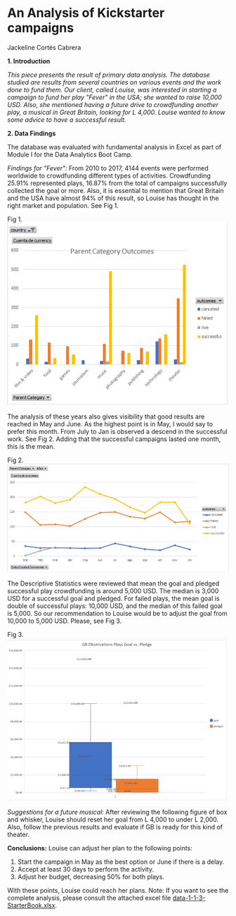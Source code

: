 # An Analysis of Kickstarter campaigns
Jackeline Cortés Cabrera

**1. Introduction**

_This piece presents the result of primary data analysis. The database studied are results from several countries on various events and the work done to fund them. Our client, called Louise, was interested in starting a campaign to fund her play "Fever" in the USA; she wanted to raise 10,000 USD. Also, she mentioned having a future drive to crowdfunding another play, a musical in Great Britain, looking for L 4,000. Louise wanted to know some advice to have a successful result._

**2. Data Findings**

The database was evaluated with fundamental analysis in Excel as part of Module I for the Data Analytics Boot Camp. 

_Findings for "Fever":_
From 2010 to 2017, 4144 events were performed worldwide to crowdfunding different types of activities. Crowdfunding 25.91% represented plays, 16.87% from the total of campaigns successfully collected the goal or more. Also, it is essential to mention that Great Britain and the USA have almost 94% of this result, so Louise has thought in the right market and population. See Fig 1.

Fig 1.
![image_name](https://github.com/JackieCortes/kickstarter-analysis/blob/main/Fig1_ParentCategoryOutocome.png)

The analysis of these years also gives visibility that good results are reached in May and June. As the highest point is in May, I would say to prefer this month. From July to Jan is observed a descend in the successful work. See Fig 2.
Adding that the successful campaigns lasted one month, this is the mean. 

Fig 2.
![image_name](https://github.com/JackieCortes/kickstarter-analysis/blob/main/Fig2_Outcomes_Based_on_Launched_Date.png)

The Descriptive Statistics were reviewed that mean the goal and pledged successful play crowdfunding is around 5,000 USD. The median is 3,000 USD for a successful goal and pledged. For failed plays, the mean goal is double of successful plays: 10,000 USD, and the median of this failed goal is 5,000. So our recommendation to Louise would be to adjust the goal from 10,000 to 5,000 USD. Please, see Fig 3.

Fig 3.
![image_name](https://github.com/JackieCortes/kickstarter-analysis/blob/main/Fig3_GB_Results.png)

_Suggestions for a future musical:_
After reviewing the following figure of box and whisker, Louise should reset her goal from L 4,000 to under L 2,000. Also, follow the previous results and evaluate if GB is ready for this kind of theater. 

**Conclusions:**
Louise can adjust her plan to the following points:
  1.	Start the campaign in May as the best option or June if there is a delay. 
  2.	Accept at least 30 days to perform the activity.
  3.	Adjust her budget, decreasing 50% for both plays.

With these points, Louise could reach her plans. 
Note: If you want to see the complete analysis, please consult  the attached excel file [data-1-1-3-StarterBook.xlsx](https://github.com/JackieCortes/kickstarter-analysis/blob/main/data-1-1-3-StarterBook.xlsx).
